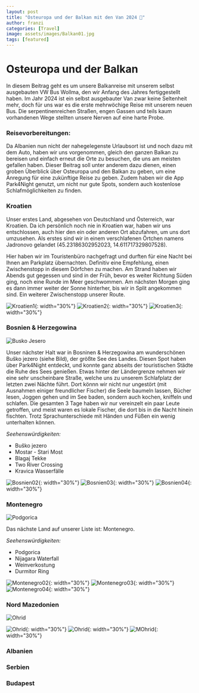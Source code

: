 ```yaml
---
layout: post
title: "Osteuropa und der Balkan mit den Van 2024 🚌"
author: franzi
categories: [Travel]
image: assets/images/Balkan01.jpg
tags: [featured]
---
```


# Osteuropa und der Balkan
In diesem Beitrag geht es um unsere Balkanreise mit unserem selbst ausgebauten VW Bus Wollma, den wir Anfang des Jahres fertiggestellt haben. Im Jahr 2024 ist ein selbst ausgebauter Van zwar keine Seltenheit mehr, doch für uns war es die erste mehrwöchige Reise mit unserem neuen Bus. Die serpentinenreichen Straßen, engen Gassen und teils kaum vorhandenen Wege stellten unsere Nerven auf eine harte Probe.

### Reisevorbereitungen:  
Da Albanien nun nicht der nahegelegenste Urlaubsort ist und noch dazu mit dem Auto, haben wir uns vorgenommen, gleich den ganzen Balkan zu bereisen und einfach erneut die Orte zu besuchen, die uns am meisten gefallen haben. Dieser Beitrag soll unter anderem dazu dienen, einen groben Überblick über Osteuropa und den Balkan zu geben, um eine Anregung für eine zukünftige Reise zu geben. Zudem haben wir die App Park4Night genutzt, um nicht nur gute Spots, sondern auch kostenlose Schlafmöglichkeiten zu finden.


### Kroatien 
Unser erstes Land, abgesehen von Deutschland und Österreich, war Kroatien. Da ich persönlich noch nie in Kroatien war, haben wir uns entschlossen, auch hier den ein oder anderen Ort abzufahren, um uns dort umzusehen. Als erstes sind wir in einem verschlafenen Örtchen namens Jadronovo gelandet (45.23186302952023, 14.611717329807528). 

Hier haben wir im Touristenbüro nachgefragt und durften für eine Nacht bei Ihnen am Parkplatz übernachten. Definitiv eine Empfehlung, einen Zwischenstopp in diesem Dörfchen zu machen. Am Strand haben wir Abends gut gegessen und sind in der Früh, bevor es weiter Richtung Süden ging, noch eine Runde im Meer geschwommen. 
Am nächsten Morgen ging es dann immer weiter der Sonne hinterher, bis wir in Split angekommen sind. Ein weiterer Zwischenstopp unserer Route. 

![Kroatien1](/assets/images/Kroatien1.jpg){: width="30%"}
![Kroatien2](/assets/images/Kroatien2.jpg){: width="30%"}
![Kroatien3](/assets/images/Kroatien3.jpg){: width="30%"}


### Bosnien & Herzegowina 

![Busko Jesero](/assets/images/Bosnien01.jpg)

Unser nächster Halt war in Bosninen & Herzegowina am wunderschönen Buško jezero (siehe Bild), der größte See des Landes. Diesen Spot haben über Park4Night entdeckt, und konnte ganz abseits der touristischen Städte die Ruhe des Sees genießen. Etwas hinter der Ländergrenze nehmen wir eine sehr unscheinbare Straße, welche uns zu unserem Schlafplatz der letzten zwei Nächte führt. Dort könnn wir nicht nur ungestört (mit Ausnahmen einiger freundlicher Fischer) die Seele baumeln lassen, Bücher lesen, Joggen gehen und im See baden, sondern auch kochen, kniffeln und schlafen. Die gesamten 3 Tage haben wir nur vereinzelt ein paar Leute getroffen, und meist waren es lokale Fischer, die dort bis in die Nacht hinein fischten. Trotz Sprachunterschiede mit Händen und Füßen ein wenig unterhalten können.

*Seehenswürdigkeiten:*
* Buško jezero
* Mostar - Stari Most
* Blagaj Tekke
* Two River Crossing
* Kravica Wasserfälle


![Bosnien02](/assets/images/Bosnien02.jpg){: width="30%"}
![Bosnien03](/assets/images/Bosnien03.jpg){: width="30%"}
![Bosnien04](/assets/images/Bosnien04.jpg){: width="30%"}

### Montenegro 
![Podgorica](/assets/images/Montenegro01.jpg)

Das nächste Land auf unserer Liste ist: Montenegro.

*Seehenswürdigkeiten:*
* Podgorica
* Nijagara Waterfall
* Weinverkostung
* Durmitor Ring


![Montenegro02](/assets/images/Montenegro02.jpg){: width="30%"}
![Montenegro03](/assets/images/Montenegro03.jpg){: width="30%"}
![Montenegro04](/assets/images/Montenegro04.jpg){: width="30%"}


### Nord Mazedonien 
![Ohrid](/assets/images/Ohrid01.jpg)


![Ohrid](/assets/images/Ohrid02.jpg){: width="30%"}
![Ohrid](/assets/images/Ohrido03.jpg){: width="30%"}
![MOhrid](/assets/images/Ohrid04.jpg){: width="30%"}

### Albanien 

### Serbien 

### Budapest 
